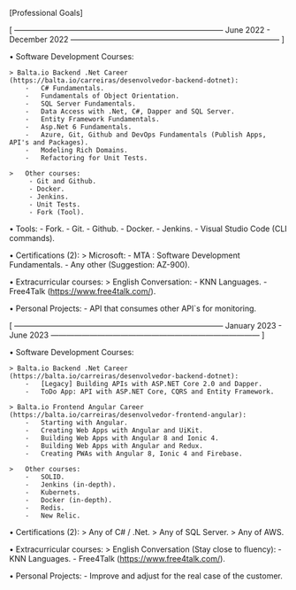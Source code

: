 [Professional Goals]



[ ——————————————————————————— June 2022 - December 2022 ——————————————————————————— ]


•	Software Development Courses:

    > Balta.io Backend .Net Career (https://balta.io/carreiras/desenvolvedor-backend-dotnet):
        -	C# Fundamentals.
        -	Fundamentals of Object Orientation.
        -	SQL Server Fundamentals.
        -	Data Access with .Net, C#, Dapper and SQL Server.
        -	Entity Framework Fundamentals.
        -	Asp.Net 6 Fundamentals.
        -	Azure, Git, Github and DevOps Fundamentals (Publish Apps, API's and Packages).
        -	Modeling Rich Domains.
        -	Refactoring for Unit Tests.
 
    >	Other courses:
         - Git and Github.
         - Docker.
         - Jenkins.
         - Unit Tests.
         - Fork (Tool).

•	Tools:
        -	Fork.
        -	Git.
        -   Github.
        -   Docker.
        -   Jenkins.
        -   Visual Studio Code (CLI commands).

•	Certifications (2):
    >	Microsoft:
        -	MTA : Software Development Fundamentals.
        -	Any other (Suggestion: AZ-900).

•	Extracurricular courses:
    >	English Conversation:
        -	KNN Languages.
        -	Free4Talk (https://www.free4talk.com/).

•	Personal Projects:
        -	API that consumes other API`s for monitoring.
 




[ ——————————————————————————— January 2023 - June 2023 ——————————————————————————— ]


•	Software Development Courses:

    > Balta.io Backend .Net Career (https://balta.io/carreiras/desenvolvedor-backend-dotnet):
        -	[Legacy] Building APIs with ASP.NET Core 2.0 and Dapper.
        -	ToDo App: API with ASP.NET Core, CQRS and Entity Framework.

    > Balta.io Frontend Angular Career (https://balta.io/carreiras/desenvolvedor-frontend-angular):
        -	Starting with Angular.
        -   Creating Web Apps with Angular and UiKit.
        -   Building Web Apps with Angular 8 and Ionic 4.
        -   Building Web Apps with Angular and Redux.
        -   Creating PWAs with Angular 8, Ionic 4 and Firebase.

    >	Other courses:
        -	SOLID.
        -	Jenkins (in-depth).
        -	Kubernets.
        -	Docker (in-depth).
        -	Redis.
        -	New Relic.

•	Certifications (2):
    >	Any of C# / .Net.
    >	Any of SQL Server.
    >	Any of AWS.

•	Extracurricular courses:
    >	English Conversation (Stay close to fluency):
        -	KNN Languages.
        -	Free4Talk (https://www.free4talk.com/).

•	Personal Projects:
    -	Improve and adjust for the real case of the customer.